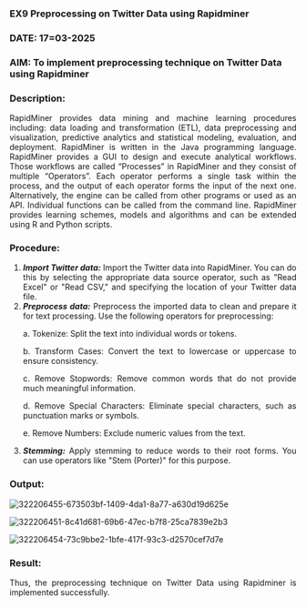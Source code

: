 ### EX9 Preprocessing on Twitter Data using Rapidminer
### DATE: 17=03-2025
### AIM: To implement preprocessing technique on Twitter Data using Rapidminer
### Description: 
<div align = "justify">
RapidMiner provides data mining and machine learning procedures including: data loading and transformation (ETL), data preprocessing and visualization, 
predictive analytics and statistical modeling, evaluation, and deployment. RapidMiner is written in the Java programming language. 
RapidMiner provides a GUI to design and execute analytical workflows. Those workflows are called “Processes” in RapidMiner and they consist of multiple “Operators”. 
Each operator performs a single task within the process, and the output of each operator forms the input of the next one. Alternatively, the engine can be called from 
other programs or used as an API. Individual functions can be called from the command line. 
RapidMiner provides learning schemes, models and algorithms and can be extended using R and Python scripts.

### Procedure:
1) ***Import Twitter data:*** Import the Twitter data into RapidMiner. You can do this by selecting the appropriate
data source operator, such as "Read Excel" or "Read CSV," and specifying the location of your Twitter data
file.
2) ***Preprocess data:*** Preprocess the imported data to clean and prepare it for text processing. Use the following
operators for preprocessing:
    <p>a. Tokenize: Split the text into individual words or tokens.
    <p>b. Transform Cases: Convert the text to lowercase or uppercase to ensure consistency.
    <p>c. Remove Stopwords: Remove common words that do not provide much meaningful information.
    <p>d. Remove Special Characters: Eliminate special characters, such as punctuation marks or symbols.
    <p>e. Remove Numbers: Exclude numeric values from the text.
3) ***Stemming:*** Apply stemming to reduce words to their root forms. You can use operators like "Stem (Porter)"
for this purpose.


### Output:

![322206455-673503bf-1409-4da1-8a77-a630d19d625e](https://github.com/user-attachments/assets/a45e8c9d-b9b0-4ff6-92c7-0bfc17fc8289)


![322206451-8c41d681-69b6-47ec-b7f8-25ca7839e2b3](https://github.com/user-attachments/assets/69330ef4-c710-4e57-aba5-ffb05e7563a8)


![322206454-73c9bbe2-1bfe-417f-93c3-d2570cef7d7e](https://github.com/user-attachments/assets/fdad123b-ea78-417f-8b4e-737025382944)

### Result:
Thus, the preprocessing technique on Twitter Data using Rapidminer is implemented successfully.
